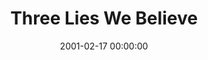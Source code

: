 ---
layout: series
series: "Three Lies We Believe"
permalink: "/three-lies-we-believe/"
title: "Three Lies We Believe"
date: 2001-02-17 00:00:00
endDate: 2001-03-03 00:00:00
description: "These lies, while subtle, are the ones that are influencing our biggest life choices. "
src: "http://s3.amazonaws.com/crossroads-media/images/legacy/content/GenericCrnerSign.jpg"
---
